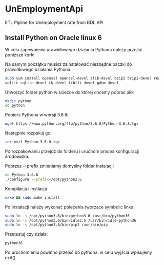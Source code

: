 # UnEmploymentApi

ETL Pipline for Unemployment rate from BDL API

## Install Python on Oracle linux 6

W celu zapewnienia prawidłowego działania Pythona należy przejść poniższe korki:

Na samym początku musisz zainstalować niezbędne paczki do prawidłowego działania Pythona.

~~~~bash
sudo yum install openssl openssl-devel zlib-devel bzip2 bzip2-devel readline-devel 
sqlite sqlite-devel tk-devel libffi-devel gdbm-devel
~~~~

Utworzyć folder python w ścieżce do której chcemy pobrać plik

~~~~bash
mkdir python
cd python
~~~~

Pobierz Pythona w wersji 3.6.8:

~~~~bash
wget https://www.python.org/ftp/python/3.6.8/Python-3.6.8.tgz
~~~~

Następnie rozpakuj go:

~~~~bash
tar xvzf Python-3.6.8.tgz
~~~~

Po rozpakowaniu przejdź do folderu i uruchom proces konfiguracji środowiska.

Poprzez --prefix zmieniamy domyślny folder instalacji

~~~~bash
cd Python-3.6.8
./configure --prefix=/opt/python3.6
~~~~

Kompilacja i instlacja

~~~~bash
make && sudo make install
~~~~

Po instalacji należy wykonać polecenia tworzące symbolic links

~~~~bash
sudo ln -s /opt/python3.6/bin/python3.6 /usr/bin/python36
sudo ln -s /opt/python3.6/bin/idle3.6 /usr/bin/idle-python36
sudo ln -s /opt/python3.6/bin/pip3 /usr/bin/pip
~~~~

Przetestuj czy działa:

~~~~bash
python36
~~~~

Po urochomieniu powinno przejść do pythona. w celu wyjścia wpisujemy exit()
